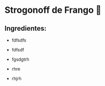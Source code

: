 # Strogonoff de Frango :chicken:

## Ingredientes:

- fdfsdfs

- fdfsdf

- fgsdgtrh

- rhre

- rhjrh

  